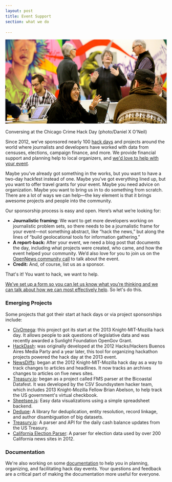 ```yaml
---
layout: post
title: Event Support
section: what we do

---
```

<img src="/media/img/hackdays.jpg" class="topline">
<p class="caption">Conversing at the Chicago Crime Hack Day (photo/Daniel X O'Neil)</p>

<p class="bodybig">Since 2012, we’ve sponsored nearly 100 <a href="/hackdays.html">hack days</a> and projects around the world where journalists and developers have worked with data from censuses, elections, campaign finance, and more. We provide financial support and planning help to local organizers, and <a href="https://docs.google.com/forms/d/1XGWKDHc8YYzmkUSdicPwyyCyaYeHUnY92XwlLAV1i1E/viewform">we'd love to help with your event</a>.</p>

Maybe you’ve already got something in the works, but you want to have a two-day hackfest instead of one. Maybe you’ve got everything lined up, but you want to offer travel grants for your event. Maybe you need advice on
 organization. Maybe you want to bring us in to do something from scratch. There are a lot of ways we can help—the key element is that it brings awesome projects and people into the community.

Our sponsorship process is easy and open. Here’s what we’re looking for:

* **Journalistic framing:** We want to get more developers working on journalistic problem sets, so there needs to be a journalistic frame for your event—not something abstract, like “hack the news,” but along the lines of “build geolocational tools for information gathering.”
* **A report-back:** After your event, we need a blog post that documents the day, including what projects were created, who came, and how the event helped your community. We’d also love for you to join us on the <a href="https://wiki.mozilla.org/OpenNews/Calls">OpenNews community call</a> to talk about the event.
* **Credit:** And, of course, list us as a sponsor.

That's it! You want to hack, we want to help.

<a href="https://docs.google.com/forms/d/1XGWKDHc8YYzmkUSdicPwyyCyaYeHUnY92XwlLAV1i1E/viewform">We’ve set up a form so you can let us know what you’re thinking and we can talk about how we can most effectively help</a>. So let's do this.

### Emerging Projects

Some projects that got their start at hack days or via project sponsorships include:
<ul class="fellowcode">
<li><a href="http://www.civomega.com/" class="fellowhack">CivOmega</a>: this project got its start at the 2013 Knight-MIT-Mozilla hack day. It allows people to ask questions of legislative data and was recently awarded a Sunlight Foundation OpenGov Grant.</li>
<li><a href="http://hackdash.org/" class="fellowhack">HackDash</a>: was originally developed at the 2012 Hacks/Hackers Buenos Aires Media Party and a year later, this tool for organizing hackathon projects powered the hack day at the 2013 event.</li>
<li><a href="http://newsdiffs.org/" class="fellowhack">NewsDiffs</a>: began at the 2012 Knight-MIT-Mozilla hack day as a way to track changes to articles and headlines. It now tracks an archives changes to articles on five news sites.</li>
<li><a href="http://treasury.io/" class="fellowhack">Treasury.io</a>: began as a project called FMS parser at the Bicoastal Datafest. It was developed by the CSV Soundsystem hacker team, which includes 2013 Knight-Mozilla Fellow Brian Abelson, to help track the US government's virtual checkbook.</li>
<li><a href="https://github.com/jlord/sheetsee.js" class="fellowhack">Sheetsee.js</a>: Easy data visualizations using a simple spreadsheet backend.</li>
<li><a href="https://github.com/open-city/dedupe" class="fellowhack">Dedupe</a>: A library for deduplication, entity resolution, record linkage, and author disambiguation of big datasets.</li>
<li><a href="http://treasury.io/" class="fellowhack">Treasury.io</a>: A parser and API for the daily cash balance updates from the US Treasury.</li>
<li><a href="https://github.com/wnyc/election_california_2012" class="fellowhack">California Election Parser</a>: A parser for election data used by over 200 California news sites in 2012.</li>
</ul>

### Documentation

We're also working on some <a href="https://github.com/erikao/journohackdays">documentation</a> to help you in planning, organizing, and facilitating hack day events. Your questions and feedback are a critical part of making the documentation more useful for everyone.
